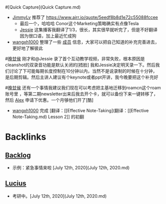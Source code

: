 
#[Quick Capture](Quick Capture.md)
- [JimmyLv](JimmyLv.md)  推荐了 https://www.airr.io/quote/5eedf8b8d1e72c55088fccee
    - 最后一个，哈哈哈 Conor这个Marketing策略确实有点像Tesla
    - [Jessie](Jessie.md) 这集播客我翻译了1/3，很长，其实很早就听完了，但是不好翻译因为很口语，加上最近忙成狗
- [wangxh1000](wangxh1000.md) 整理了一些 [成员](成员.md) 信息，大家可以把自己知道的补充完善进去，更好地了解彼此

#[晚甘侯](晚甘侯.md) 刚才和@Jessie 录了首个互动教学视频，非常失败，根本原因是cleanshot的双录音功能是默认关闭的[捂脸] 我和Jessie决定明天录一下。然后我们讨论了下可能每期长度控制在10分钟以内，当然不是说录制的时候在十分钟，是后期剪辑。然后主讲人建议有个keynote或者ppt开讲，我今晚要把这个补充好

#[晚甘侯](晚甘侯.md) 还有一个事情我建议我们现在可以考虑把主基地迁移到roamcn这个roam账号里 ，等第二期newsletter出来后我去开个卡，就可以备份下来一键转移了，然后 [Alex](Alex.md) 申请下优惠。一个月够他们开了[酷]
- [wangxh1000](wangxh1000.md) 完成 [翻译：[[Effective Note-Taking](翻译：[[Effective Note-Taking.md) Lesson 2]] 的初翻

# Backlinks
## [Backlog](Backlog.md)
- 示例：紧急事情来啦 [July 12th, 2020](July 12th, 2020.md)

## [Lucius](Lucius.md)
- 考研中。[July 12th, 2020](July 12th, 2020.md)

